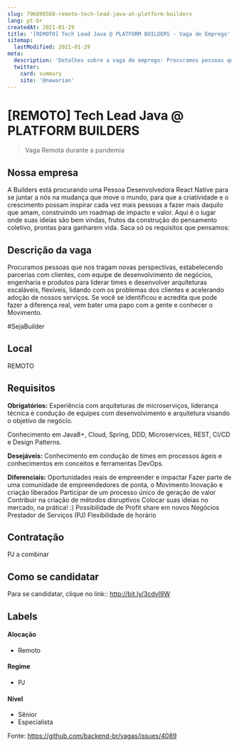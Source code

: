 ```yaml
---
slug: 796890568-remoto-tech-lead-java-at-platform-builders
lang: pt-br
createdAt: 2021-01-29
title: '[REMOTO] Tech Lead Java @ PLATFORM BUILDERS - Vaga de Emprego'
sitemap:
  lastModified: 2021-01-29
meta:
  description: 'Detalhes sobre a vaga de emprego: Procuramos pessoas que nos tragam novas perspectivas, estabelecendo parcerias com clientes, com equipe de desenvolvimento de negócios, engenharia e produtos para liderar times e desenvolver arquiteturas escaláveis, flexíveis, lidando com os problemas dos clientes e acelerando adoção de nossos serviços. Se você se identificou e acredita que pode fazer a diferença real, vem bater uma papo com a gente e conhecer o Movimento.   #SejaBuilder'
  twitter:
    card: summary
    site: '@nawarian'
---
```


# [REMOTO] Tech Lead Java @ PLATFORM BUILDERS

<!--
==================================================
Caso a vaga for remoto durante a pandemia informar no texto "Remoto durante o covid"
==================================================
-->
<!-- 
==================================================
POR FAVOR, SÓ POSTE SE A VAGA FOR PARA BACK-END!

Não faça distinção de gênero no título da vaga.

Use: "Back-End Developer" ao invés de 
"Desenvolvedor Back-End" \o/

Exemplo: `[São Paulo] Back-End Developer @ NOME DA EMPRESA`
==================================================
-->
<!--
==================================================
Caso a vaga for remoto durante a pandemia deixar a linha abaixo
==================================================
-->
> Vaga Remota durante a pandemia

## Nossa empresa

A Builders está procurando uma Pessoa Desenvolvedora React Native para se juntar a nós na mudança que move o mundo, para que a criatividade e o crescimento possam inspirar cada vez mais pessoas a fazer mais daquilo que amam, construindo um roadmap de impacto e valor.
Aqui é o lugar onde suas ideias são bem vindas, frutos da construção do pensamento coletivo, prontas para ganharem vida.
Saca só os requisitos que pensamos:

## Descrição da vaga

Procuramos pessoas que nos tragam novas perspectivas, estabelecendo parcerias com clientes, com equipe de desenvolvimento de negócios, engenharia e produtos para liderar times e desenvolver arquiteturas escaláveis, flexíveis, lidando com os problemas dos clientes e acelerando adoção de nossos serviços. Se você se identificou e acredita que pode fazer a diferença real, vem bater uma papo com a gente e conhecer o Movimento. 



#SejaBuilder

## Local

REMOTO

## Requisitos

**Obrigatórios:**
Experiência com arquiteturas de microserviços, liderança técnica e condução de equipes com desenvolvimento e arquitetura visando o objetivo de negócio.

Conhecimento em Java8+, Cloud, Spring, DDD, Microservices, REST, CI/CD e Design Patterns.

**Desejáveis:**
Conhecimento em condução de times em processos ágeis e conhecimentos em conceitos e ferramentas DevOps.


**Diferenciais:**
Oportunidades reais de empreender e impactar
Fazer parte de uma comunidade de empreendedores de ponta, o Movimento
Inovação e criação liberados
Participar de um processo único de geração de valor
Contribuir na criação de métodos disruptivos
Colocar suas ideias no mercado, na prática! :)
Possibilidade de Profit share em novos Negócios
Prestador de Serviços (PJ)
Flexibilidade de horário

## Contratação

PJ a combinar

## Como se candidatar

Para se candidatar, clique no link:: http://bit.ly/3cdvI9W



## Labels


#### Alocação

- Remoto

#### Regime

- PJ

#### Nível

- Sênior
- Especialista




Fonte: https://github.com/backend-br/vagas/issues/4089